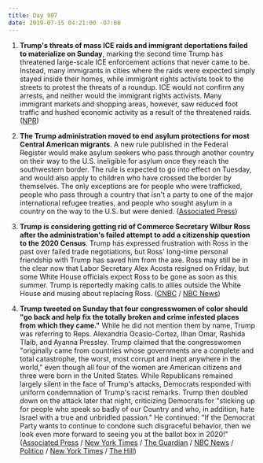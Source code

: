 ```yaml
---
title: Day 907
date: 2019-07-15 04:21:00 -07:00
---
```


1. **Trump's threats of mass ICE raids and immigrant deportations failed to materialize on Sunday**, marking the second time Trump has threatened large-scale ICE enforcement actions that never came to be. Instead, many immigrants in cities where the raids were expected simply stayed inside their homes, while immigrant rights activists took to the streets to protest the threats of a roundup. ICE would not confirm any arrests, and neither would the immigrant rights activists. Many immigrant markets and shopping areas, however, saw reduced foot traffic and hushed economic activity as a result of the threatened raids. ([NPR](https://www.npr.org/2019/07/14/741653581/trumps-nationwide-immigration-raids-fail-to-materialize))

2. **The Trump administration moved to end asylum protections for most Central American migrants**. A new rule published in the Federal Register would make asylum seekers who pass through another country on their way to the U.S. ineligible for asylum once they reach the southwestern border. The rule is expected to go into effect on Tuesday, and would also apply to children who have crossed the border by themselves. The only exceptions are for people who were trafficked, people who pass through a country that isn't a party to one of the major international refugee treaties, and people who sought asylum in a country on the way to the U.S. but were denied. ([Associated Press](https://www.latimes.com/politics/la-na-pol-central-americans-asylum-protections-20190715-story.html))

3. **Trump is considering getting rid of Commerce Secretary Wilbur Ross after the administration's failed attempt to add a citizenship question to the 2020 Census**. Trump has expressed frustration with Ross in the past over failed trade negotiations, but Ross' long-time personal friendship with Trump has saved him from the axe. Ross may still be in the clear now that Labor Secretary Alex Acosta resigned on Friday, but some White House officials expect Ross to be gone as soon as this summer. Trump is reportedly making calls to allies outside the White House and musing about replacing Ross. ([CNBC](https://www.cnbc.com/2019/07/15/trump-weighs-ousting-commerce-chief-wilbur-ross-after-census-defeat.html) / [NBC News](https://www.nbcnews.com/politics/white-house/trump-weighs-ousting-commerce-chief-wilbur-ross-after-census-defeat-n1029761))

4. **Trump tweeted on Sunday that four congresswomen of color should "go back and help fix the totally broken and crime infested places from which they came."** While he did not mention them by name, Trump was referring to Reps. Alexandria Ocasio-Cortez, Ilhan Omar, Rashida Tlaib, and Ayanna Pressley. Trump claimed that the congresswomen "originally came from countries whose governments are a complete and total catastrophe, the worst, most corrupt and inept anywhere in the world," even though all four of the women are American citizens and three were born in the United States. While Republicans remained largely silent in the face of Trump's attacks, Democrats responded with uniform condemnation of Trump's racist remarks. Trump then doubled down on the attack later that night, criticizing Democrats for "sticking up for people who speak so badly of our Country and who, in addition, hate Israel with a true and unbridled passion." He continued: "If the Democrat Party wants to continue to condone such disgraceful behavior, then we look even more forward to seeing you at the ballot box in 2020!" ([Associated Press](https://apnews.com/728ada1e918a482c9e9b1f3e24937caa) / [New York Times](https://www.nytimes.com/2019/07/14/us/politics/trump-twitter-race.html) / [The Guardian](https://www.theguardian.com/us-news/2019/jul/14/trump-squad-tlaib-omar-pressley-ocasio-cortez) / [NBC News](https://www.nbcnews.com/politics/donald-trump/trump-says-progressive-congresswomen-should-go-back-where-they-came-n1029676) / [Politico](https://www.politico.com/story/2019/07/14/trump-congress-go-back-where-they-came-from-1415692) / [New York Times](https://www.nytimes.com/2019/07/14/us/politics/trump-twitter-squad-congress.html) / [The Hill](https://thehill.com/homenews/administration/453021-trump-doubles-down-after-telling-democratic-congresswomen-to-go-back))